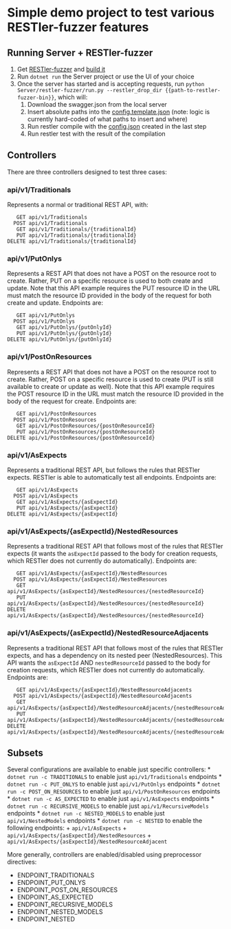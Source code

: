 # Simple demo project to test various RESTler-fuzzer features

## Running Server + RESTler-fuzzer
1. Get [RESTler-fuzzer](https://github.com/microsoft/restler-fuzzer) and [build it](https://github.com/microsoft/restler-fuzzer#build-instructions)
1. Run `dotnet run` the Server project or use the UI of your choice
1. Once the server has started and is accepting requests, run `python Server/restler-fuzzer/run.py --restler_drop_dir {{path-to-restler-fuzzer-bin}}`, which will:
    1. Download the swagger.json from the local server
    1. Insert absolute paths into the [config.template.json](Server\restler-fuzzer\inputs\config.template.json) (note: logic is currently hard-coded of what paths to insert and where)
    1. Run restler compile with the [config.json](Server\restler-fuzzer\results\config.json) created in the last step
    1. Run restler test with the result of the compilation

## Controllers
There are three controllers designed to test three cases:

### api/v1/Traditionals
Represents a normal or traditional REST API, with:
```
   GET api/v1/Traditionals
  POST api/v1/Traditionals
   GET api/v1/Traditionals/{traditionalId}
   PUT api/v1/Traditionals/{traditionalId}
DELETE api/v1/Traditionals/{traditionalId}
```

### api/v1/PutOnlys
Represents a REST API that does not have a POST on the resource root to create. Rather, PUT on a specific resource is used to both create and update.
Note that this API example requires the PUT resource ID in the URL must match the resource ID provided in the body of the request for both create and update.
Endpoints are:
```
   GET api/v1/PutOnlys
  POST api/v1/PutOnlys
   GET api/v1/PutOnlys/{putOnlyId}
   PUT api/v1/PutOnlys/{putOnlyId}
DELETE api/v1/PutOnlys/{putOnlyId}
```

### api/v1/PostOnResources
Represents a REST API that does not have a POST on the resource root to create. Rather, POST on a specific resource is used to create (PUT is still available to create or update as well).
Note that this API example requires the POST resource ID in the URL must match the resource ID provided in the body of the request for create.
Endpoints are:
```
   GET api/v1/PostOnResources
  POST api/v1/PostOnResources
   GET api/v1/PostOnResources/{postOnResourceId}
   PUT api/v1/PostOnResources/{postOnResourceId}
DELETE api/v1/PostOnResources/{postOnResourceId}
```

### api/v1/AsExpects
Represents a traditional REST API, but follows the rules that RESTler expects. RESTler is able to automatically test all endpoints.
Endpoints are:
```
   GET api/v1/AsExpects
  POST api/v1/AsExpects
   GET api/v1/AsExpects/{asExpectId}
   PUT api/v1/AsExpects/{asExpectId}
DELETE api/v1/AsExpects/{asExpectId}
```

### api/v1/AsExpects/{asExpectId}/NestedResources
Represents a traditional REST API that follows most of the rules that RESTler expects (it wants the `asExpectId` passed to the body for creation requests, which RESTler does not currently do automatically).
Endpoints are:
```
   GET api/v1/AsExpects/{asExpectId}/NestedResources
  POST api/v1/AsExpects/{asExpectId}/NestedResources
   GET api/v1/AsExpects/{asExpectId}/NestedResources/{nestedResourceId}
   PUT api/v1/AsExpects/{asExpectId}/NestedResources/{nestedResourceId}
DELETE api/v1/AsExpects/{asExpectId}/NestedResources/{nestedResourceId}
```

### api/v1/AsExpects/{asExpectId}/NestedResourceAdjacents
Represents a traditional REST API that follows most of the rules that RESTler expects, and has a dependency on its nested peer (NestedResources).
This API wants the `asExpectId` AND `nestedResourceId` passed to the body for creation requests, which RESTler does not currently do automatically.
Endpoints are:
```
   GET api/v1/AsExpects/{asExpectId}/NestedResourceAdjacents
  POST api/v1/AsExpects/{asExpectId}/NestedResourceAdjacents
   GET api/v1/AsExpects/{asExpectId}/NestedResourceAdjacents/{nestedResourceAdjacentId}
   PUT api/v1/AsExpects/{asExpectId}/NestedResourceAdjacents/{nestedResourceAdjacentId}
DELETE api/v1/AsExpects/{asExpectId}/NestedResourceAdjacents/{nestedResourceAdjacentId}
```


## Subsets
Several configurations are available to enable just specific controllers:
    * `dotnet run -c TRADITIONALS` to enable just `api/v1/Traditionals` endpoints
    * `dotnet run -c PUT_ONLYS` to enable just `api/v1/PutOnlys` endpoints
    * `dotnet run -c POST_ON_RESOURCES` to enable just `api/v1/PostOnResources` endpoints
    * `dotnet run -c AS_EXPECTED` to enable just `api/v1/AsExpects` endpoints
    * `dotnet run -c RECURSIVE_MODELS` to enable just `api/v1/RecursiveModels` endpoints
    * `dotnet run -c NESTED_MODELS` to enable just `api/v1/NestedModels` endpoints
    * `dotnet run -c NESTED` to enable the following endpoints:
      + `api/v1/AsExpects`
      + `api/v1/AsExpects/{asExpectId}/NestedResources`
      + `api/v1/AsExpects/{asExpectId}/NestedResourceAdjacent`

More generally, controllers are enabled/disabled using preprocessor directives:
 * ENDPOINT_TRADITIONALS
 * ENDPOINT_PUT_ONLYS
 * ENDPOINT_POST_ON_RESOURCES
 * ENDPOINT_AS_EXPECTED
 * ENDPOINT_RECURSIVE_MODELS
 * ENDPOINT_NESTED_MODELS
 * ENDPOINT_NESTED